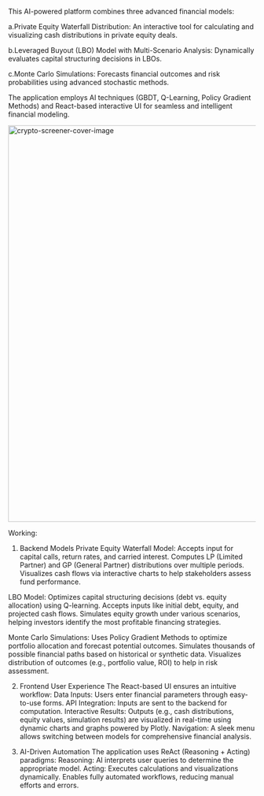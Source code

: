 This AI-powered platform combines three advanced financial models:

a.Private Equity Waterfall Distribution: An interactive tool for calculating and visualizing cash distributions in private equity deals.

b.Leveraged Buyout (LBO) Model with Multi-Scenario Analysis: Dynamically evaluates capital structuring decisions in LBOs.

c.Monte Carlo Simulations: Forecasts financial outcomes and risk probabilities using advanced stochastic methods.

The application employs AI techniques (GBDT, Q-Learning, Policy Gradient Methods) and React-based interactive UI for seamless and intelligent financial modeling.

<img width="805" alt="crypto-screener-cover-image" src="https://github.com/user-attachments/assets/756e479a-9229-43e5-9554-722e35151a9d" />

Working:
1. Backend Models
Private Equity Waterfall Model:
Accepts input for capital calls, return rates, and carried interest.
Computes LP (Limited Partner) and GP (General Partner) distributions over multiple periods.
Visualizes cash flows via interactive charts to help stakeholders assess fund performance.

LBO Model:
Optimizes capital structuring decisions (debt vs. equity allocation) using Q-learning.
Accepts inputs like initial debt, equity, and projected cash flows.
Simulates equity growth under various scenarios, helping investors identify the most profitable financing strategies.

Monte Carlo Simulations:
Uses Policy Gradient Methods to optimize portfolio allocation and forecast potential outcomes.
Simulates thousands of possible financial paths based on historical or synthetic data.
Visualizes distribution of outcomes (e.g., portfolio value, ROI) to help in risk assessment.

2. Frontend User Experience
The React-based UI ensures an intuitive workflow:
Data Inputs: Users enter financial parameters through easy-to-use forms.
API Integration: Inputs are sent to the backend for computation.
Interactive Results: Outputs (e.g., cash distributions, equity values, simulation results) are visualized in real-time using dynamic charts and graphs powered by Plotly.
Navigation: A sleek menu allows switching between models for comprehensive financial analysis.

3. AI-Driven Automation
The application uses ReAct (Reasoning + Acting) paradigms:
Reasoning: AI interprets user queries to determine the appropriate model.
Acting: Executes calculations and visualizations dynamically.
Enables fully automated workflows, reducing manual efforts and errors.
